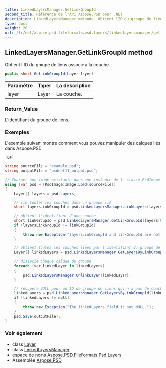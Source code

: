 ```yaml
---
title: LinkedLayersManager.GetLinkGroupId
second_title: Référence de l'API Aspose.PSD pour .NET
description: LinkedLayersManager méthode. Obtient lID du groupe de liens associé à la couche.
type: docs
weight: 20
url: /fr/net/aspose.psd.fileformats.psd.layers/linkedlayersmanager/getlinkgroupid/
---
```

## LinkedLayersManager.GetLinkGroupId method

Obtient l'ID du groupe de liens associé à la couche.

```csharp
public short GetLinkGroupId(Layer layer)
```

| Paramètre | Taper | La description |
| --- | --- | --- |
| layer | Layer | La couche. |

### Return_Value

L'identifiant du groupe de liens.

### Exemples

L'exemple suivant montre comment vous pouvez manipuler des calques liés dans Aspose.PSD

```csharp
[C#]

string sourceFile = "example.psd";
string outputFile = "psdnet11_output.psd";

// Charger une image existante dans une instance de la classe PsdImage
using (var psd = (PsdImage)Image.Load(sourceFile))
{
    Layer[] layers = psd.Layers;

    // lie toutes les couches dans un groupe lié
    short layersLinkGroupId = psd.LinkedLayersManager.LinkLayers(layers);

    // obtient l'identifiant d'une couche
    short linkGroupId = psd.LinkedLayersManager.GetLinkGroupId(layers[0]);
    if (layersLinkGroupId != linkGroupId)
    {
        throw new Exception("layersLinkGroupId and linkGroupId are not equal.");
    }

    // obtient toutes les couches liées par l'identifiant du groupe de liens.
    Layer[] linkedLayers = psd.LinkedLayersManager.GetLayersByLinkGroupId(linkGroupId);

    // dissocie chaque calque du groupe
    foreach (var linkedLayer in linkedLayers)
    {
        psd.LinkedLayersManager.UnlinkLayer(linkedLayer);
    }

    // récupère NULL pour un ID de groupe de liens qui n'a pas de couches dans le groupe.
    linkedLayers = psd.LinkedLayersManager.GetLayersByLinkGroupId(linkGroupId);
    if (linkedLayers != null)
    {
        throw new Exception("The linkedLayers field is not NULL.");
    }
    psd.Save(outputFile);
}
```

### Voir également

* class [Layer](../../layer/)
* class [LinkedLayersManager](../)
* espace de noms [Aspose.PSD.FileFormats.Psd.Layers](../../linkedlayersmanager/)
* Assemblée [Aspose.PSD](../../../)


